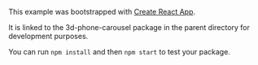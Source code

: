 This example was bootstrapped with [Create React App](https://github.com/facebook/create-react-app).

It is linked to the 3d-phone-carousel package in the parent directory for development purposes.

You can run `npm install` and then `npm start` to test your package.
